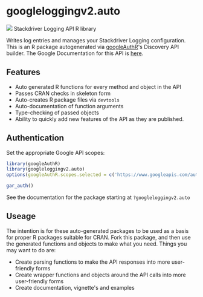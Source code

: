 # googleloggingv2.auto
![](http://www.google.com/images/icons/product/search-32.gif)
Stackdriver Logging API R library

Writes log entries and manages your Stackdriver Logging configuration.
This is an R package autogenerated via [googleAuthR](http://code.markedmondson.me/googleAuthR)'s Discovery API builder. 
The Google Documentation for this API is [here](https://cloud.google.com/logging/docs/).

## Features 
 * Auto generated R functions for every method and object in the API
 * Passes CRAN checks in skeleton form
 * Auto-creates R package files via `devtools`
 * Auto-documentation of function arguments
 * Type-checking of passed objects
 * Ability to quickly add new features of the API as they are published.

## Authentication
Set the appropriate Google API scopes:

```r
library(googleAuthR)
library(googleloggingv2.auto)
options(googleAuthR.scopes.selected = c('https://www.googleapis.com/auth/cloud-platform.read-only', 'https://www.googleapis.com/auth/logging.admin', 'https://www.googleapis.com/auth/logging.read', 'https://www.googleapis.com/auth/logging.write', 'https://www.googleapis.com/auth/cloud-platform'))

gar_auth()
```
 See the documentation for the package starting at `?googleloggingv2.auto`
## Useage
The intention is for these auto-generated packages to be used as a basis for proper R packages suitable for CRAN.
Fork this package, and then use the generated functions and objects to make what you need.
Things you may want to do are:
* Create parsing functions to make the API responses into more user-friendly forms
* Create wrapper functions and objects around the API calls into more user-friendly forms
* Create documentation, vignette's and examples

